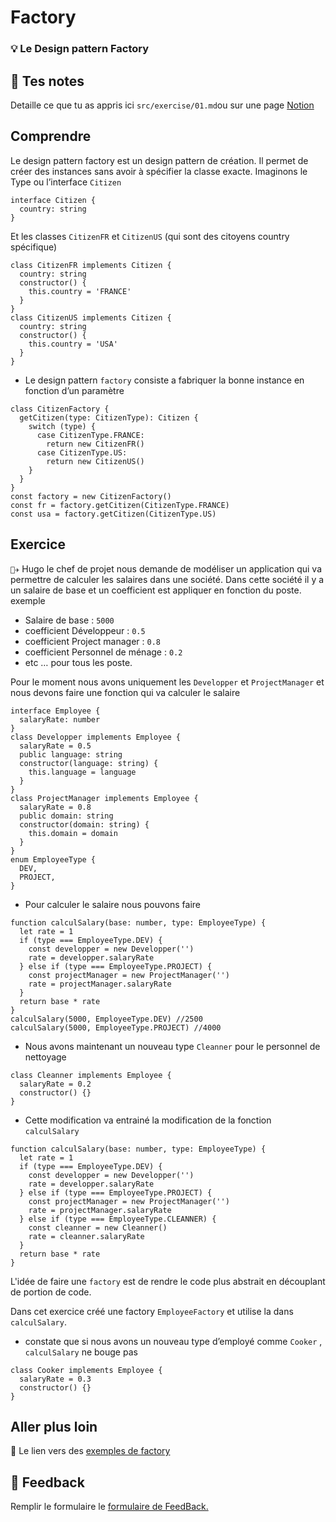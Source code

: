 # Factory

### 💡 Le Design pattern Factory

## 📝 Tes notes

Detaille ce que tu as appris ici
`src/exercise/01.md`ou sur une page [Notion](https://go.mikecodeur.com/course-notes-template)

## Comprendre

Le design pattern factory est un design pattern de création. Il permet de créer
des instances sans avoir à spécifier la classe exacte. Imaginons le Type ou
l’interface `Citizen`

```tsx
interface Citizen {
  country: string
}
```

Et les classes `CitizenFR` et `CitizenUS` (qui sont des citoyens country
spécifique)

```tsx
class CitizenFR implements Citizen {
  country: string
  constructor() {
    this.country = 'FRANCE'
  }
}
class CitizenUS implements Citizen {
  country: string
  constructor() {
    this.country = 'USA'
  }
}
```

- Le design pattern `factory` consiste a fabriquer la bonne instance en fonction
  d’un paramètre

```tsx
class CitizenFactory {
  getCitizen(type: CitizenType): Citizen {
    switch (type) {
      case CitizenType.FRANCE:
        return new CitizenFR()
      case CitizenType.US:
        return new CitizenUS()
    }
  }
}
const factory = new CitizenFactory()
const fr = factory.getCitizen(CitizenType.FRANCE)
const usa = factory.getCitizen(CitizenType.US)
```

## Exercice

`👨‍✈️` Hugo le chef de projet nous demande de modéliser un application qui va
permettre de calculer les salaires dans une société. Dans cette société il y a
un salaire de base et un coefficient est appliquer en fonction du poste. exemple

- Salaire de base : `5000`
- coefficient Développeur : `0.5`
- coefficient Project manager : `0.8`
- coefficient Personnel de ménage : `0.2`
- etc … pour tous les poste.

Pour le moment nous avons uniquement les `Developper` et `ProjectManager` et
nous devons faire une fonction qui va calculer le salaire

```tsx
interface Employee {
  salaryRate: number
}
class Developper implements Employee {
  salaryRate = 0.5
  public language: string
  constructor(language: string) {
    this.language = language
  }
}
class ProjectManager implements Employee {
  salaryRate = 0.8
  public domain: string
  constructor(domain: string) {
    this.domain = domain
  }
}
enum EmployeeType {
  DEV,
  PROJECT,
}
```

- Pour calculer le salaire nous pouvons faire

```tsx
function calculSalary(base: number, type: EmployeeType) {
  let rate = 1
  if (type === EmployeeType.DEV) {
    const developper = new Developper('')
    rate = developper.salaryRate
  } else if (type === EmployeeType.PROJECT) {
    const projectManager = new ProjectManager('')
    rate = projectManager.salaryRate
  }
  return base * rate
}
calculSalary(5000, EmployeeType.DEV) //2500
calculSalary(5000, EmployeeType.PROJECT) //4000
```

- Nous avons maintenant un nouveau type `Cleanner` pour le personnel de
  nettoyage

```tsx
class Cleanner implements Employee {
  salaryRate = 0.2
  constructor() {}
}
```

- Cette modification va entrainé la modification de la fonction `calculSalary`

```tsx
function calculSalary(base: number, type: EmployeeType) {
  let rate = 1
  if (type === EmployeeType.DEV) {
    const developper = new Developper('')
    rate = developper.salaryRate
  } else if (type === EmployeeType.PROJECT) {
    const projectManager = new ProjectManager('')
    rate = projectManager.salaryRate
  } else if (type === EmployeeType.CLEANNER) {
    const cleanner = new Cleanner()
    rate = cleanner.salaryRate
  }
  return base * rate
}
```

L'idée de faire une `factory` est de rendre le code plus abstrait en découplant
de portion de code.

Dans cet exercice créé une factory `EmployeeFactory` et utilise la dans
`calculSalary`.

- constate que si nous avons un nouveau type d’employé comme `Cooker` ,
  `calculSalary` ne bouge pas

```tsx
class Cooker implements Employee {
  salaryRate = 0.3
  constructor() {}
}
```

## Aller plus loin

📑 Le lien vers des
[exemples de factory](https://sbcode.net/typescript/factory/)

## 🐜 Feedback

Remplir le formulaire le
[formulaire de FeedBack.](https://go.mikecodeur.com/cours-react-avis?entry.1912869708=TypeScript%20PRO&entry.1430994900=5.Les%20Patterns&entry.533578441=01%20Factory)
